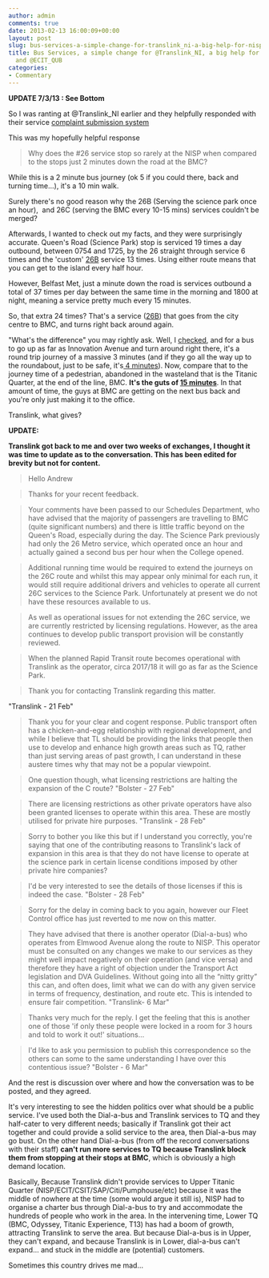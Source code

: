 ```yaml
---
author: admin
comments: true
date: 2013-02-13 16:00:09+00:00
layout: post
slug: bus-services-a-simple-change-for-translink_ni-a-big-help-for-nisp_connect-and-ecit_qub
title: Bus Services, a simple change for @Translink_NI, a big help for @NISP_Connect
  and @ECIT_QUB
categories:
- Commentary
---
```


**UPDATE 7/3/13 : See Bottom**

So I was ranting at @Translink\_NI earlier and they helpfully responded with their service [complaint submission system](http://www.translink.co.uk/Contact/)

This was my hopefully helpful response

> Why does the #26 service stop so rarely at the NISP when compared to the stops just 2 minutes down the road at the BMC?

While this is a 2 minute bus journey (ok 5 if you could there, back and turning time...), it's a 10 min walk.

Surely there's no good reason why the 26B (Serving the science park once an hour),  and 26C (serving the BMC every 10-15 mins) services couldn't be merged?

Afterwards, I wanted to check out my facts, and they were surprisingly accurate. Queen's Road (Science Park) stop is serviced 19 times a day outbound, between 0754 and 1725, by the 26 straight through service 6 times and the 'custom' [26B](http://www.translink.co.uk/Documents/timetables/Metro%20Winter%202012/Metro%20PDFs/metro26.pdf) service 13 times. Using either route means that you can get to the island every half hour.

However, Belfast Met, just a minute down the road is services outbound a total of 37 times per day between the same time in the morning and 1800 at night, meaning a service pretty much every 15 minutes.

So, that extra 24 times? That's a service ([26B](http://www.translink.co.uk/Documents/timetables/Metro%20Winter%202012/Metro%20PDFs/metro26.pdf)) that goes from the city centre to BMC, and turns right back around again.

"What's the difference" you may rightly ask. Well, I [checked](https://maps.google.co.uk/maps?saddr=BMC+Titanic&daddr=Queens+Rd+to:BMC+Titanic&hl=en&ll=54.60987,-5.905302&spn=0.011905,0.033023&sll=54.609991,-5.905272&sspn=0.011905,0.033023&geocode=FR45QQMdrtCl_yFsYr9jzfur9ylL-zAcWAhhSDFsYr9jzfur9w%3BFU9WQQMdyPil_w%3BFR45QQMdrtCl_yFsYr9jzfur9ylL-zAcWAhhSDFsYr9jzfur9w&t=h&mra=ls&z=16), and for a bus to go up as far as Innovation Avenue and turn around right there, it's a round trip journey of a massive 3 minutes (and if they go all the way up to the roundabout, just to be safe, it's[ 4 minutes](https://maps.google.co.uk/maps?saddr=BMC+Titanic&daddr=Queens+Rd+to:BMC+Titanic&hl=en&sll=54.613796,-5.896676&sspn=0.011904,0.033023&geocode=FR45QQMdrtCl_yFsYr9jzfur9ylL-zAcWAhhSDFsYr9jzfur9w%3BFbNiQQMdWwym_w%3BFR45QQMdrtCl_yFsYr9jzfur9ylL-zAcWAhhSDFsYr9jzfur9w&t=h&mra=dme&mrsp=1&sz=16&z=16)). Now, compare that to the journey time of a pedestrian, abandoned in the wasteland that is the Titanic Quarter, at the end of the line, BMC. **It's the guts of [15 minutes](https://maps.google.co.uk/maps?saddr=Queens+Rd&daddr=Queens+Rd&hl=en&sll=54.609895,-5.90528&sspn=0.011905,0.033023&geocode=FS45QQMd-c-l_w%3BFXxWQQMdB_ml_w&t=h&dirflg=w&mra=dme&mrsp=1&sz=16&z=16)**. In that amount of time, the guys at BMC are getting on the next bus back and you're only just making it to the office.

Translink, what gives?

**UPDATE:**

**Translink got back to me and over two weeks of exchanges, I thought it was time to update as to the conversation. This has been edited for brevity but not for content.**

> Hello Andrew

> Thanks for your recent feedback.

> Your comments have been passed to our Schedules Department, who have advised that the majority of passengers are travelling to BMC (quite significant numbers) and there is little traffic beyond on the Queen's Road, especially during the day. The Science Park previously had only the 26 Metro service, which operated once an hour and actually gained a second bus per hour when the College opened.

> Additional running time would be required to extend the journeys on the 26C route and whilst this may appear only minimal for each run, it would still require additional drivers and vehicles to operate all current 26C services to the Science Park. Unfortunately at present we do not have these resources available to us.

> As well as operational issues for not extending the 26C service, we are currently restricted by licensing regulations. However, as the area continues to develop public transport provision will be constantly reviewed.

> When the planned Rapid Transit route becomes operational with Translink as the operator, circa 2017/18 it will go as far as the Science Park.

> Thank you for contacting Translink regarding this matter.

"Translink - 21 Feb"

> Thank you for your clear and cogent response. Public transport often has a chicken-and-egg relationship with regional development, and while I believe that TL should be providing the links that people then use to develop and enhance high growth areas such as TQ, rather than just serving areas of past growth, I can understand in these austere times why that may not be a popular viewpoint.

> One question though, what licensing restrictions are halting the expansion of the C route?
"Bolster - 27 Feb"

> There are licensing restrictions as other private operators have also been granted licenses to operate within this area. These are mostly utilised for private hire purposes.
"Translink - 28 Feb"

> Sorry to bother you like this but if I understand you correctly, you're saying that one of the contributing reasons to Translink's lack of expansion in this area is that they do not have license to operate at the science park in certain license conditions imposed by other private hire companies?

> I'd be very interested to see the details of those licenses if this is indeed the case.
"Bolster - 28 Feb"

> Sorry for the delay in coming back to you again, however our Fleet Control office has just reverted to me now on this matter.

> They have advised that there is another operator (Dial-a-bus) who operates from Elmwood Avenue along the route to NISP. This operator must be consulted on any changes we make to our services as they might well impact negatively on their operation (and vice versa) and therefore they have a right of objection under the Transport Act legislation and DVA Guidelines. Without going into all the “nitty gritty” this can, and often does, limit what we can do with any given service in terms of frequency, destination, and route etc. This is intended to ensure fair competition.
"Translink- 6 Mar"

> Thanks very much for the reply. I get the feeling that this is another one of those 'if only these people were locked in a room for 3 hours and told to work it out!' situations...

> I'd like to ask you permission to publish this correspondence so the others can some to the same understanding I have over this contentious issue?
"Bolster - 6 Mar"

And the rest is discussion over where and how the conversation was to be posted, and they agreed.

It's very interesting to see the hidden politics over what should be a public service. I've used both the Dial-a-bus and Translink services to TQ and they half-cater to very different needs; basically if Translink got their act together and could provide a solid service to the area, then Dial-a-bus may go bust. On the other hand Dial-a-bus (from off the record conversations with their staff) **can't run more services to TQ because Translink block them from stopping at their stops at BMC**, which is obviously a high demand location.

Basically, Because Translink didn't provide services to Upper Titanic Quarter (NISP/ECIT/CSIT/SAP/Citi/Pumphouse/etc) because it was the middle of nowhere at the time (some would argue it still is), NISP had to organise a charter bus through Dial-a-bus to try and accommodate the hundreds of people who work in the area. In the intervening time, Lower TQ (BMC, Odyssey, Titanic Experience, T13) has had a boom of growth, attracting Translink to serve the area. But because Dial-a-bus is in Upper, they can't expand, and because Translink is in Lower, dial-a-bus can't expand... and stuck in the middle are (potential) customers.

Sometimes this country drives me mad...
